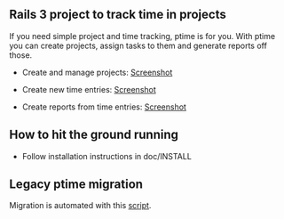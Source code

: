 ## Rails 3 project to track time in projects


If you need simple project and time tracking, ptime is for you. With ptime you
can create projects, assign tasks to them and generate reports off those.

 * Create and manage projects: 
[Screenshot](https://img.skitch.com/20110412-khngwbj8s4yx3agg2m9c831tmf.png)


 * Create new time entries: 
[Screenshot](https://img.skitch.com/20110412-rh1h87rx6i7dw6fcei421ki24c.png)


 * Create reports from time entries:
[Screenshot](https://img.skitch.com/20110412-bdq4kwp3ij5ux668nt65ed3ywp.png)


## How to hit the ground running

 * Follow installation instructions in doc/INSTALL


## Legacy ptime migration
Migration is automated with this [script](https://github.com/preek/migrate_ptime).
